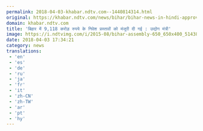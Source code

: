 ```yaml
---
permalink: 2018-04-03-khabar.ndtv.com--1440814314.html
original: https://khabar.ndtv.com/news/bihar/bihar-news-in-hindi-approval-of-investment-proposals-of-rs-9-118-crore-in-bihar-industry-minister-1832460
domain: khabar.ndtv.com
title: 'बिहार में 9,118 करोड़ रुपये के निवेश प्रस्तावों को मंजूरी दी गई : उद्योग मंत्री'
image: https://i.ndtvimg.com/i/2015-08/bihar-assembly-650_650x400_51438585587.jpg
date: 2018-04-03 17:34:21
category: news
translations: 
 - 'en'
 - 'es'
 - 'de'
 - 'ru'
 - 'ja'
 - 'fr'
 - 'it'
 - 'zh-CN'
 - 'zh-TW'
 - 'ar'
 - 'pt'
 - 'hy'
---
```



